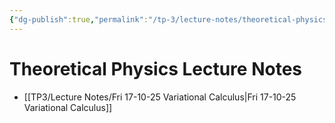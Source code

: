 ```yaml
---
{"dg-publish":true,"permalink":"/tp-3/lecture-notes/theoretical-physics-lecture-notes/","tags":["gardenEntry"]}
---
```


# Theoretical Physics Lecture Notes
- [[TP3/Lecture Notes/Fri 17-10-25 Variational Calculus\|Fri 17-10-25 Variational Calculus]]

